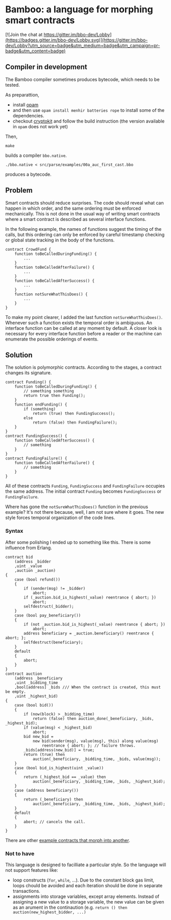 # Bamboo: a language for morphing smart contracts

[![Join the chat at https://gitter.im/bbo-dev/Lobby](https://badges.gitter.im/bbo-dev/Lobby.svg)](https://gitter.im/bbo-dev/Lobby?utm_source=badge&utm_medium=badge&utm_campaign=pr-badge&utm_content=badge)

## Compiler in development

The Bamboo compiler sometimes produces bytecode, which needs to be tested.

As preparattion,
* install [opam](http://opam.ocaml.org/doc/Install.html)
* and then use `opam install menhir batteries rope` to install some of the dependencies.
* checkout [cryptokit](https://github.com/xavierleroy/cryptokit/) and follow the build instruction (the version available in `opam` does not work yet)

Then,
```
make
```
builds a compiler `bbo.native`.

```
./bbo.native < src/parse/examples/00a_auc_first_cast.bbo
```
produces a bytecode.

## Problem

Smart contracts should reduce surprises.
The code should reveal what can happen in which order, and the same
ordering must be enforced mechanically.  This is not done in the usual
way of writing smart contracts where a smart contract is described as
several interface functions.

In the following example, the names of functions suggest the timing of
the calls, but this ordering can only be enforced by careful timestamp
checking or global state tracking in the body of the functions.
```
contract CrowdFund {
	function toBeCalledDuringFunding() {
		...
	}
	function toBeCalledAfterFailure() {
		...
	}
	function toBeCalledAfterSuccess() {
		...
	}
	function notSureWhatThisDoes() {
		...
	}
}
```
To make my point clearer, I added the last function
`notSureWhatThisDoes()`.  Whenever such a function exists the
temporal order is ambiguous. An interface function can be called
at any moment by default.  A closer look is necessary for every
interface function before a reader or the machine can enumerate
the possible orderings of events.

## Solution

The solution is polymorphic contracts.  According to the stages,
a contract changes its signature.

```
contract Funding() {
	function toBeCalledDuringFunding() {
		// something something
		return true then Funding();
	}
	function endFunding() {
		if (something)
			return (true) then FundingSuccess();
		else
			return (false) then FundingFailure();
	}
}
contract FundingSuccess() {
	function toBeCalledAfterSuccess() {
		// something
	}
}
contract FundingFailure() {
	function toBeCalledAfterFailure() {
		// something
	}
}
```

All of these contracts `Funding`, `FundingSuccess` and `FundingFailure` occupies the same address.  The initial contract `Funding` becomes `FundingSuccess` or `FundingFailure`.

Where has gone the `notSureWhatThisDoes()` function in the previous
example?  It's not there because, well, I am not sure where it goes.
The new style forces temporal organization of the code lines.

### Syntax

After some polishing I ended up to something like this.
There is some influence from Erlang.
```
contract bid
	(address _bidder
	,uint _value
	,auction _auction)
{
	case (bool refund())
	{
		if (sender(msg) != _bidder)
			abort;
		if (_auction.bid_is_highest(_value) reentrance { abort; })
			abort;
		selfdestruct(_bidder);
	}
	case (bool pay_beneficiary())
	{
		if (not _auction.bid_is_highest(_value) reentrance { abort; })
			abort;
		address beneficiary = _auction.beneficiary() reentrance { abort; };
		selfdestruct(beneficiary);
	}
	default
	{
		abort;
	}
}
contract auction
	(address _beneficiary
	,uint _bidding_time
	,bool[address] _bids /// When the contract is created, this must be empty.
	,uint _highest_bid)
{
	case (bool bid())
	{
		if (now(block) > _bidding_time)
			return (false) then auction_done(_beneficiary, _bids, _highest_bid);
		if (value(msg) < _highest_bid)
			abort;
		bid new_bid =
			new bid(sender(msg), value(msg), this) along value(msg)
				reentrance { abort; }; // failure throws.
		_bids[address(new_bid)] = true;
		return (true) then
			auction(_beneficiary, _bidding_time, _bids, value(msg));
	}
	case (bool bid_is_highest(uint _value))
	{
		return (_highest_bid == _value) then
			auction(_beneficiary, _bidding_time, _bids, _highest_bid);
	}
	case (address beneficiary())
	{
		return (_beneficiary) then
			auction(_beneficiary, _bidding_time, _bids, _highest_bid);
	}
	default
	{
		abort; // cancels the call.
	}
}

```

There are other [example contracts that morph into another](src/parse/examples/00d_auction.bbo).

### Not to have

This language is designed to facilliate a particular style.
So the language will not support features like:
* loop constructs (`for`, `while`, ...).  Due to the constant block gas limit, loops chould be avoided and each iteration should be done in separate transactions.
* assignments into storage variables, except array elements.  Instead of assigning a new value to a storage variable, the new value can be given as an arument in the continaution (e.g. `return () then auction(new_highest_bidder, ...)`
